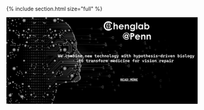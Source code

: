 ---
---

{% include section.html size="full" %}

<a href="research">
<!--The center text is bolded "Cascadia Code" @ 60pts-->
<img src="images/home-page-photo.png">
</a>